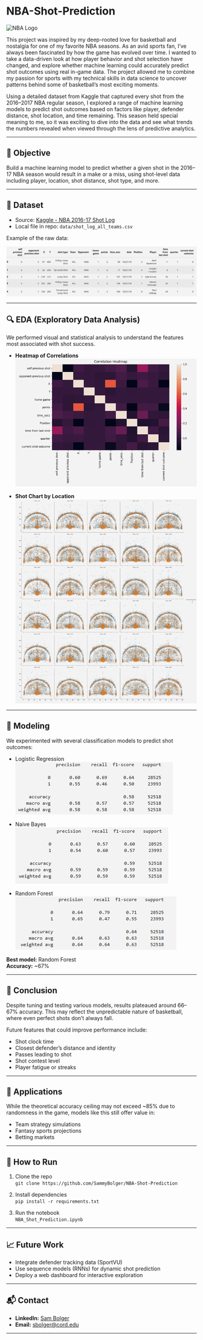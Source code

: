# NBA-Shot-Prediction

![NBA Logo](https://upload.wikimedia.org/wikipedia/en/0/03/National_Basketball_Association_logo.svg)

This project was inspired by my deep-rooted love for basketball and nostalgia for one of my favorite NBA seasons. As an avid sports fan, I’ve always been fascinated by how the game has evolved over time. I wanted to take a data-driven look at how player behavior and shot selection have changed, and explore whether machine learning could accurately predict shot outcomes using real in-game data. The project allowed me to combine my passion for sports with my technical skills in data science to uncover patterns behind some of basketball’s most exciting moments.

Using a detailed dataset from Kaggle that captured every shot from the 2016–2017 NBA regular season, I explored a range of machine learning models to predict shot outcomes based on factors like player, defender distance, shot location, and time remaining. This season held special meaning to me, so it was exciting to dive into the data and see what trends the numbers revealed when viewed through the lens of predictive analytics.

---

## 🏀 Objective

Build a machine learning model to predict whether a given shot in the 2016–17 NBA season would result in a make or a miss, using shot-level data including player, location, shot distance, shot type, and more.

---

## 📂 Dataset

- Source: [Kaggle - NBA 2016-17 Shot Log](https://www.kaggle.com/wh0801/NBA-16-17-regular-season-shot-log)
- Local file in repo: `data/shot_log_all_teams.csv`

Example of the raw data:

![Data Preview](screenshots/data.png)

---

## 🔍 EDA (Exploratory Data Analysis)

We performed visual and statistical analysis to understand the features most associated with shot success.

- **Heatmap of Correlations**  
  ![Heatmap](screenshots/heatmap.png)

- **Shot Chart by Location**  
  ![Shot Chart](screenshots/shotchart.png)

---

## 🤖 Modeling

We experimented with several classification models to predict shot outcomes:

- Logistic Regression  
  ![Logistic Regression](screenshots/logisticregression.png)

- Naive Bayes  
  ![Naive Bayes](screenshots/naivebayes.png)

- Random Forest  
  ![Random Forest](screenshots/randomforestclassifier.png)

**Best model:** Random Forest  
**Accuracy:** ~67%

---

## 🎯 Conclusion

Despite tuning and testing various models, results plateaued around 66–67% accuracy. This may reflect the unpredictable nature of basketball, where even perfect shots don’t always fall.

Future features that could improve performance include:

- Shot clock time
- Closest defender’s distance and identity
- Passes leading to shot
- Shot contest level
- Player fatigue or streaks

---

## 🧠 Applications

While the theoretical accuracy ceiling may not exceed ~85% due to randomness in the game, models like this still offer value in:

- Team strategy simulations
- Fantasy sports projections
- Betting markets

---

## 🚀 How to Run

1. Clone the repo  
   `git clone https://github.com/SammyBolger/NBA-Shot-Prediction`

2. Install dependencies  
   `pip install -r requirements.txt`

3. Run the notebook  
   `NBA_Shot_Prediction.ipynb`

---

## 📈 Future Work

- Integrate defender tracking data (SportVU)
- Use sequence models (RNNs) for dynamic shot prediction
- Deploy a web dashboard for interactive exploration

---

## 📬 Contact

- **LinkedIn:** [Sam Bolger](https://www.linkedin.com/in/sambolger/)
- **Email:** [sbolger@cord.edu](mailto:sbolger@cord.edu)

---
